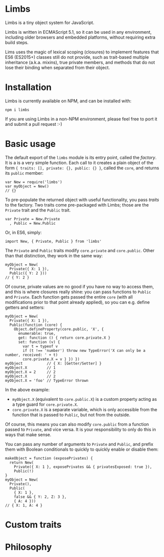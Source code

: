 # Limbs

Limbs is a tiny object system for JavaScript.

Limbs is written in ECMAScript 5.1, so it can be used in any environment,
including older browsers and embedded platforms, without requiring extra build
steps.

Lims uses the magic of lexical scoping (closures) to implement features that
ES6 (ES2015+) classes still do not provide, such as trait-based multiple
inheritance (a.k.a. mixins), true private members, and methods that do not lose
their binding when separated from their object.

# Installation

Limbs is currently available on NPM, and can be installed with:

```
npm i limbs
```

If you are using Limbs in a non-NPM environment, please feel free to port it
and submit a pull request :-)

# Basic usage

The default export of the `limbs` module is its entry point, called the _factory_.
It is a is a very simple function. Each call to it creates a plain object of the
form `{ traits: [], private: {}, public: {} }`, called the `core`, and returns
its `public` member:

```
var New = require('limbs')
var myObject = New()
// {}
```

To pre-populate the returned object with useful functionality, you pass _traits_
to the factory. Two traits come pre-packaged with Limbs; those are the `Private`
trait and the `Public` trait.

```
var Private = New.Private
  , Public = New.Public
```

Or, in ES6, simply:

```
import New, { Private, Public } from 'limbs'
```

The `Private` and `Public` traits modify `core.private` and `core.public`.
Other than that distinction, they work in the same way:

```
myObject = New(
  Private({ X: 1 }),
  Public({ Y: 2 }))
// { Y: 2 }
```

Of course, private values are no good if you have no way to access them, and
this is where closures really shine: you can pass functions to `Public` and
`Private`. Each function gets passed the entire `core` (with all modifications
prior to that point already applied), so you can e.g. define getters and setters:

```
myObject = New(
  Private({ X: 1 }),
  Public(function (core) {
    Object.defineProperty(core.public, 'X', {
      enumerable: true,
      get: function () { return core.private.X }
      set: function (v) {
        var t = typeof v
        if (t !== 'number') throw new TypeError('X can only be a number, received: ' + t)
        core.private.X = v } }) })
myObject           // { X: [Getter/Setter] }
myObject.X         // 1
myObject.X = 2     // 2
myObject.X         // 2
myObject.X = 'foo' // TypeError thrown
```

In the above example:
* `myObject.X` (equivalent to `core.public.X`) is a custom property acting as a
  type guard for `core.private.X`.
* `core.private.X` is a separate variable, which is only accessible from the
  function that is passed to `Public`, but not from the outside.

Of course, this means you can also modify `core.public` from a function passed
to `Private`, and vice versa. It is your responsibility to only do this in ways
that make sense.

You can pass any number of arguments to `Private` and `Public`, and prefix them
with Boolean conditionals to quickly to quickly enable or disable them:
```
makeObject = function (exposePrivates) {
  return New(
    Private({ X: 1 }, exposePrivates && { privatesExposed: true }),
    Public(!)
}
myObject = New(
  Private(),
  Public(
    { X: 1 },
    false && { Y: 2, Z: 3 },
    { A: 4 }))
// { X: 1, A: 4 }
```

# Custom traits

# Philosophy
